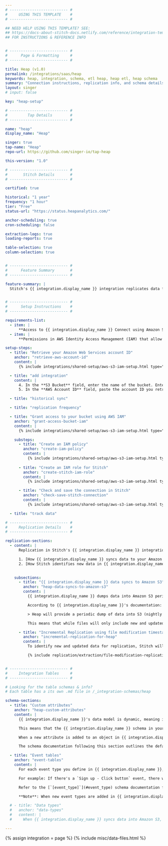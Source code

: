 ```yaml
---
# -------------------------- #
#     USING THIS TEMPLATE    #
# -------------------------- #

## NEED HELP USING THIS TEMPLATE? SEE:
## https://docs-about-stitch-docs.netlify.com/reference/integration-templates/saas/
## FOR INSTRUCTIONS & REFERENCE INFO


# -------------------------- #
#      Page & Formatting     #
# -------------------------- #

title: Heap (v1.0)
permalink: /integrations/saas/heap
keywords: heap, integration, schema, etl heap, heap etl, heap schema
summary: "Connection instructions, replication info, and schema details for Stitch's Heap integration."
layout: singer
# input: false

key: "heap-setup"

# -------------------------- #
#         Tap Details        #
# -------------------------- #

name: "heap"
display_name: "Heap"

singer: true 
tap-name: "Heap"
repo-url: https://github.com/singer-io/tap-heap

this-version: "1.0"

# -------------------------- #
#       Stitch Details       #
# -------------------------- #

certified: true 

historical: "1 year"
frequency: "1 hour"
tier: "Free"
status-url: "https://status.heapanalytics.com/"

anchor-scheduling: true
cron-scheduling: false

extraction-logs: true
loading-reports: true

table-selection: true
column-selection: true


# -------------------------- #
#      Feature Summary       #
# -------------------------- #

feature-summary: |
  Stitch's {{ integration.display_name }} integration replicates data from Avro files published to Amazon S3 via {{ integration.display_name }}'s **Connect** for Amazon S3 feature. Refer to the [Schema](#schema) section for a list of objects available for replication.


# -------------------------- #
#      Setup Instructions    #
# -------------------------- #

requirements-list:
  - item: |
      **Access to {{ integration.display_name }} Connect using Amazon S3**. Stitch's {{ integration.display_name }} integration currently only replicates data from {{ integration.display_name }} Amazon S3 instances.
  - item: |
      **Permissions in AWS Identity Access Management (IAM) that allow you to create policies, create roles, and attach policies to roles**. This is required to grant Stitch authorization to your S3 bucket.

setup-steps:
  - title: "Retrieve your Amazon Web Services account ID"
    anchor: "retrieve-aws-account-id"
    content: |
      {% include integrations/shared-setup/aws-s3-iam-setup.html type="retrieve-account-id" %}

  - title: "add integration"
    content: |
      4. In the **S3 Bucket** field, enter the name of the bucket. Enter only the bucket name: No URLs, `https`, or S3 parts. For example: `heap-rs3-stitch-bucket`
      5. In the **AWS Account ID** field, paste the account ID you retrieve in [Step 1](#retrieve-aws-account-id).

  - title: "historical sync"

  - title: "replication frequency"

  - title: "Grant access to your bucket using AWS IAM"
    anchor: "grant-access-bucket-iam"
    content: |
      {% include integrations/shared-setup/aws-s3-iam-setup.html type="aws-iam-access-intro" %}

    substeps:
      - title: "Create an IAM policy"
        anchor: "create-iam-policy"
        content: |
          {% include integrations/shared-setup/aws-s3-iam-setup.html type="create-iam-policy" %}
          
      - title: "Create an IAM role for Stitch"
        anchor: "create-stitch-iam-role"
        content: |
          {% include integrations/shared-setup/aws-s3-iam-setup.html type="create-stitch-iam-role" %}

      - title: "Check and save the connection in Stitch"
        anchor: "check-save-stitch-connection"
        content: |
          {% include integrations/shared-setup/aws-s3-iam-setup.html type="check-and-save" %}

  - title: "track data"

# -------------------------- #
#     Replication Details    #
# -------------------------- #

replication-sections:
  - content: |
      Replication in Stitch's {{ integration.display_name }} integration depends on two factors:

      1. [How {{ integration.display_name }} syncs data to your Amazon S3 bucket](#heap-data-syncs-to-amazon-s3), and
      2. [How Stitch identifies new data in {{ integration.display_name }} integrations](#incremental-replication-for-heap)
      

    subsections:
      - title: "{{ integration.display_name }} data syncs to Amazon S3"
        anchor: "heap-data-syncs-to-amazon-s3"
        content: |
          {{ integration.display_name }} dumps data into Amazon S3 periodically. [By default, this is on a nightly basis](https://docs.heapanalytics.com/docs/heap-sql-retroactive-s3-specification#section-process-overview){:target="new"}.

          According to {{ integration.display_name }}'s documentation:

          > Heap will provide a periodic dump of data into S3 (nightly by default). Data will be delivered in the form of Avro-encoded files, each of which corresponds to one downstream table (though there can be multiple files per table). Dumps will be incremental, though individual table dumps can be full resyncs, depending on whether the table was recently toggled or the event definition modified.

          This means that while files will only include new and updated data pertinent to that specific object (table), a full resync may be included.

      - title: "Incremental Replication using file modification timestamps"
        anchor: "incremental-replication-for-heap"
        content: |
          To identify new and updated data for replication, Stitch will use file modification timestamps as [Replication Keys]({{ link.replication.rep-keys | prepend: site.baseurl }}) and store them on a per-table basis. This means that only files dumped from a new {{ integration.display_name }} data sync will be selected for replication.

          {% include replication/extraction/file-modification-replication-keys.html %}


# -------------------------- #
#     Integration Tables     #
# -------------------------- #

# Looking for the table schemas & info?
# Each table has a its own .md file in /_integration-schemas/heap

schema-sections:
  - title: "Custom attributes"
    anchor: "heap-custom-attributes"
    content: |
      {{ integration.display_name }}'s data model is dynamic, meaning it changes as custom attributes are added to object types in your account. For example: Adding new user attributes to the [`user`](#users) object.

      This means that the {{ integration.display_name }} schema in your destination may also change over time as you add new attributes in {{ integration.display_name }}. 

      When a new attribute is added to an object in {{ integration.display_name }}, it will display as a selectable field in the Stitch app. **Note**: To include the field in replication, you'll need to select it in Stitch. Stitch will not automatically select new fields.

      The schema documentation following this section outlines the default attributes for each object type according to [{{ integration.display_name }}'s documentation](). 

  - title: "Event tables"
    anchor: "event-tables"
    content: |
      For each event type you define in {{ integration.display_name }}, a table for that event will be available for selection in Stitch.

      For example: If there's a `Sign up - Click button` event, there will be a table named `sign_up_click_button`.

      Refer to the [`[event_type]`](#event_type) schema documentation for a list of default event attributes.

      **Note**: When new event types are added in {{ integration.display_name }}, you will need to select the table and fields in Stitch to include it in replication.

  # - title: "Data types"
  #   anchor: "data-types"
  #   content: |
  #     When {{ integration.display_name }} syncs data into Amazon S3, it does so using [Avro-encoded files](https://docs.heapanalytics.com/docs/heap-sql-retroactive-s3-specification#section-process-overview){:target="new"}. Data is typed by {{ integration.display_name }} according to the [Avro specification](https://avro.apache.org/docs/1.8.1/spec.html){:target="new"}.

---
```

{% assign integration = page %}
{% include misc/data-files.html %}